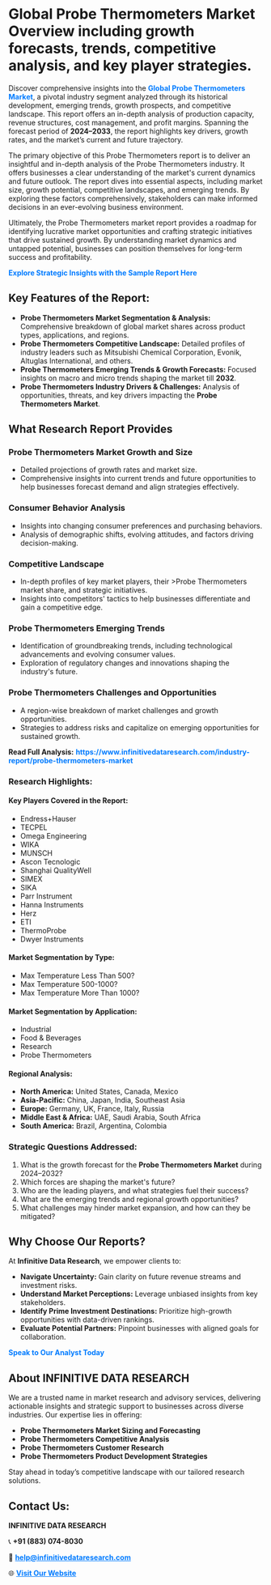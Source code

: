 <h1>Global Probe Thermometers Market Overview including growth forecasts, trends, competitive analysis, and key player strategies.</h1>
<p>
Discover comprehensive insights into the 
<a href="https://www.infinitivedataresearch.com/industry-report/probe-thermometers-market" rel="dofollow" style="color: #007BFF; text-decoration: none;"><strong>Global Probe Thermometers Market</strong></a>, a pivotal industry segment analyzed through its historical development, emerging trends, growth prospects, and competitive landscape. This report offers an in-depth analysis of production capacity, revenue structures, cost management, and profit margins. Spanning the forecast period of <strong>2024–2033</strong>, the report highlights key drivers, growth rates, and the market’s current and future trajectory.
</p>
<p>
The primary objective of this Probe Thermometers report is to deliver an insightful and in-depth analysis of the Probe Thermometers industry. It offers businesses a clear understanding of the market's current dynamics and future outlook. The report dives into essential aspects, including market size, growth potential, competitive landscapes, and emerging trends. By exploring these factors comprehensively, stakeholders can make informed decisions in an ever-evolving business environment.
</p>
<p>
Ultimately, the Probe Thermometers market report provides a roadmap for identifying lucrative market opportunities and crafting strategic initiatives that drive sustained growth. By understanding market dynamics and untapped potential, businesses can position themselves for long-term success and profitability.
</p>
<p>
<a href="https://www.infinitivedataresearch.com/request-sample/reportId=110091" style="color: #007BFF; text-decoration: none;"><strong>Explore Strategic Insights with the Sample Report Here</strong></a>
</p>

<h2>Key Features of the Report:</h2>
<ul>
<li><strong>Probe Thermometers Market Segmentation & Analysis:</strong> Comprehensive breakdown of global market shares across product types, applications, and regions.</li>
<li><strong>Probe Thermometers Competitive Landscape:</strong> Detailed profiles of industry leaders such as Mitsubishi Chemical Corporation, Evonik, Altuglas International, and others.</li>
<li><strong>Probe Thermometers Emerging Trends & Growth Forecasts:</strong> Focused insights on macro and micro trends shaping the market till <strong>2032</strong>.</li>
<li><strong>Probe Thermometers Industry Drivers & Challenges:</strong> Analysis of opportunities, threats, and key drivers impacting the <strong>Probe Thermometers Market</strong>.</li>
</ul>

<h2>What Research Report Provides</h2>
<h3>Probe Thermometers Market Growth and Size</h3>
<ul>
<li>Detailed projections of growth rates and market size.</li>
<li>Comprehensive insights into current trends and future opportunities to help businesses forecast demand and align strategies effectively.</li>
</ul>

<h3>Consumer Behavior Analysis</h3>
<ul>
<li>Insights into changing consumer preferences and purchasing behaviors.</li>
<li>Analysis of demographic shifts, evolving attitudes, and factors driving decision-making.</li>
</ul>

<h3>Competitive Landscape</h3>
<ul>
<li>In-depth profiles of key market players, their >Probe Thermometers market share, and strategic initiatives.</li>
<li>Insights into competitors' tactics to help businesses differentiate and gain a competitive edge.</li>
</ul>

<h3>Probe Thermometers Emerging Trends</h3>
<ul>
<li>Identification of groundbreaking trends, including technological advancements and evolving consumer values.</li>
<li>Exploration of regulatory changes and innovations shaping the industry's future.</li>
</ul>

<h3>Probe Thermometers Challenges and Opportunities</h3>
<ul>
<li>A region-wise breakdown of market challenges and growth opportunities.</li>
<li>Strategies to address risks and capitalize on emerging opportunities for sustained growth.</li>
</ul>
<p><strong>Read Full Analysis:</strong> <a href="https://www.infinitivedataresearch.com/industry-report/probe-thermometers-market" rel="dofollow" style="color: #007BFF; text-decoration: none;"><strong>https://www.infinitivedataresearch.com/industry-report/probe-thermometers-market</strong></a></p>
<h3>Research Highlights:</h3>
<h4>Key Players Covered in the Report:</h4>
<ul><li>Endress+Hauser</li><li>TECPEL</li><li>Omega Engineering</li><li>WIKA</li><li>MUNSCH</li><li>Ascon Tecnologic</li><li>Shanghai QualityWell</li><li>SIMEX</li><li>SIKA</li><li>Parr Instrument</li><li>Hanna Instruments</li><li>Herz</li><li>ETI</li><li>ThermoProbe</li><li>Dwyer Instruments</li></ul>
<h4>Market Segmentation by Type:</h4>
<ul><li>Max Temperature Less Than 500?</li><li>Max Temperature 500-1000?</li><li>Max Temperature More Than 1000?</li></ul>
<h4>Market Segmentation by Application:</h4>
<ul><li>Industrial</li><li>Food &amp; Beverages</li><li>Research</li><li>Probe Thermometers</li></ul>

<h4>Regional Analysis:</h4>
<ul>
<li><strong>North America:</strong> United States, Canada, Mexico</li>
<li><strong>Asia-Pacific:</strong> China, Japan, India, Southeast Asia</li>
<li><strong>Europe:</strong> Germany, UK, France, Italy, Russia</li>
<li><strong>Middle East & Africa:</strong> UAE, Saudi Arabia, South Africa</li>
<li><strong>South America:</strong> Brazil, Argentina, Colombia</li>
</ul>

<h3>Strategic Questions Addressed:</h3>
<ol>
<li>What is the growth forecast for the <strong>Probe Thermometers Market</strong> during 2024–2032?</li>
<li>Which forces are shaping the market's future?</li>
<li>Who are the leading players, and what strategies fuel their success?</li>
<li>What are the emerging trends and regional growth opportunities?</li>
<li>What challenges may hinder market expansion, and how can they be mitigated?</li>
</ol>

<h2>Why Choose Our Reports?</h2>
<p>At <strong>Infinitive Data Research</strong>, we empower clients to:</p>
<ul>
<li><strong>Navigate Uncertainty:</strong> Gain clarity on future revenue streams and investment risks.</li>
<li><strong>Understand Market Perceptions:</strong> Leverage unbiased insights from key stakeholders.</li>
<li><strong>Identify Prime Investment Destinations:</strong> Prioritize high-growth opportunities with data-driven rankings.</li>
<li><strong>Evaluate Potential Partners:</strong> Pinpoint businesses with aligned goals for collaboration.</li>
</ul>
<p><a href="https://www.infinitivedataresearch.com/industry-report/probe-thermometers-market" rel="dofollow" style="color: #007BFF; text-decoration: none;"><strong>Speak to Our Analyst Today</strong></a></p>

<h2>About INFINITIVE DATA RESEARCH</h2>
<p>We are a trusted name in market research and advisory services, delivering actionable insights and strategic support to businesses across diverse industries. Our expertise lies in offering:</p>
<ul>
<li><strong>Probe Thermometers Market Sizing and Forecasting</strong></li>
<li><strong>Probe Thermometers Competitive Analysis</strong></li>
<li><strong>Probe Thermometers Customer Research</strong></li>
<li><strong>Probe Thermometers Product Development Strategies</strong></li>
</ul>
<p>Stay ahead in today’s competitive landscape with our tailored research solutions.</p>

<h2>Contact Us:</h2>
<p><strong>INFINITIVE DATA RESEARCH</strong></p>
<p>📞 <strong>+91 (883) 074-8030</strong></p>
<p>📧 <strong><a href="mailto:help@infinitivedataresearch.com" style="color: #007BFF;">help@infinitivedataresearch.com</a></strong></p>
<p>🌐 <strong><a href="https://www.infinitivedataresearch.com" rel="dofollow" style="color: #007BFF;">Visit Our Website</a></strong></p>
